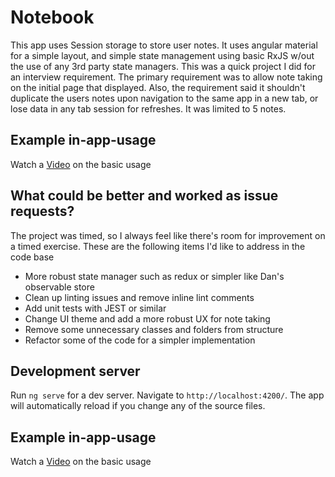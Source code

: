 # Notebook

This app uses Session storage to store user notes. It uses angular material for a simple layout, and simple state management using basic RxJS w/out the use of any 3rd party state managers. This was a quick project I did for an interview requirement. The primary requirement was to allow note taking on the initial page that displayed. Also, the requirement said it shouldn't duplicate the users notes upon navigation to the same app in a new tab, or lose data in any tab session for refreshes. It was limited to 5 notes.

## Example in-app-usage

Watch a [Video](https://drive.google.com/file/d/1pR4df6OglP1i4YFOMSz3P-arZLrgMXOv/view?usp=sharing) on the basic usage

## What could be better and worked as issue requests?
The project was timed, so I always feel like there's room for improvement on a timed exercise. These are the following items I'd like to address in the code base
* More robust state manager such as redux or simpler like Dan's observable store
* Clean up linting issues and remove inline lint comments
* Add unit tests with JEST or similar
* Change UI theme and add a more robust UX for note taking
* Remove some unnecessary classes and folders from structure
* Refactor some of the code for a simpler implementation


## Development server

Run `ng serve` for a dev server. Navigate to `http://localhost:4200/`. The app will automatically reload if you change
any of the source files.

## Example in-app-usage

Watch a [Video](https://drive.google.com/file/d/1pR4df6OglP1i4YFOMSz3P-arZLrgMXOv/view?usp=sharing) on the basic usage
